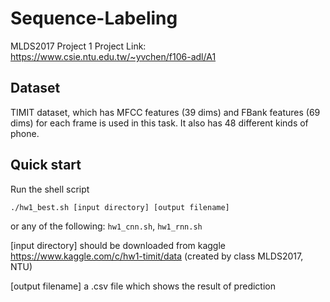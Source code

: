# Sequence-Labeling
MLDS2017 Project 1
Project Link: https://www.csie.ntu.edu.tw/~yvchen/f106-adl/A1
## Dataset
TIMIT dataset, which has MFCC features (39 dims) and FBank features (69 dims) for each frame is used in this task. It also has 48 different kinds of phone.
## Quick start
Run the shell script
```
./hw1_best.sh [input directory] [output filename]
```
or any of the following: `hw1_cnn.sh`, `hw1_rnn.sh`

[input directory]
should be downloaded from kaggle https://www.kaggle.com/c/hw1-timit/data (created by class MLDS2017, NTU)

[output filename] 
a .csv file which shows the result of prediction


